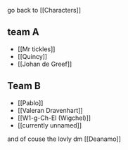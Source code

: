 go back to [[Characters]]


## team A
- [[Mr tickles]]
- [[Quincy]]
- [[Johan de Greef]]

## Team B
- [[Pablo]]
- [[Valeran Dravenhart]]
- [[W1-g-Ch-El (Wigchel)]]
- [[currently unnamed]]


and of couse the lovly dm [[Deanamo]]